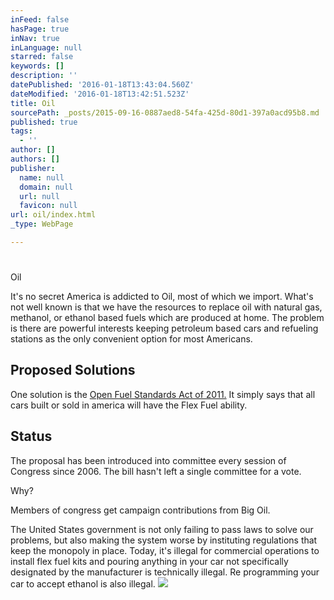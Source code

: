 ```yaml
---
inFeed: false
hasPage: true
inNav: true
inLanguage: null
starred: false
keywords: []
description: ''
datePublished: '2016-01-18T13:43:04.560Z'
dateModified: '2016-01-18T13:42:51.523Z'
title: Oil
sourcePath: _posts/2015-09-16-0887aed8-54fa-425d-80d1-397a0acd95b8.md
published: true
tags:
  - ''
author: []
authors: []
publisher:
  name: null
  domain: null
  url: null
  favicon: null
url: oil/index.html
_type: WebPage

---
```

# 

Oil

It's no secret America is addicted to Oil, most of which we import. What's not well known is that we have the resources to replace oil with natural gas, methanol, or ethanol based fuels which are produced at home. The problem is there are powerful interests keeping petroleum based cars and refueling stations as the only convenient option for most Americans.

## Proposed Solutions

One solution is the [Open Fuel Standards Act of 2011\.][0] It simply says that all cars built or sold in america will have the Flex Fuel ability. 

## Status

The proposal has been introduced into committee every session of Congress since 2006\. The bill hasn't left a single committee for a vote. 

Why? 

Members of congress get campaign contributions from Big Oil.

The United States government is not only failing to pass laws to solve our problems, but also making the system worse by instituting regulations that keep the monopoly in place. Today, it's illegal for commercial operations to install flex fuel kits and pouring anything in your car not specifically designated by the manufacturer is technically illegal. Re programming your car to accept ethanol is also illegal. ![](https://the-grid-user-content.s3-us-west-2.amazonaws.com/d02fb87a-0682-4a0f-b125-3173421d2766.jpg)

[0]: http://thegrid.ai/laissez-faire/